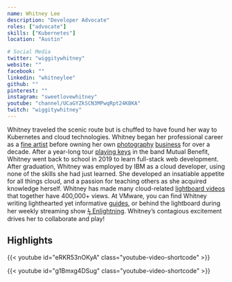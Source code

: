 ```yaml
---
name: Whitney Lee
description: "Developer Advocate"
roles: ["advocate"]
skills: ["Kubernetes"]
location: "Austin"

# Social Media 
twitter: "wiggitywhitney"
website: ""
facebook: ""
linkedin: "whitneylee"
github: ""
pinterest: ""
instagram: "sweetlovewhitney"
youtube: "channel/UCaGYZkSCN3MPwqRpt24KBKA"
twitch: "wiggitywhitney"
---
```


Whitney traveled the scenic route but is chuffed to have found her way to Kubernetes 
and cloud technologies. Whitney began her professional career as a 
[fine artist](images/whitney-artist.jpg) before owning her own
[photography](images/whitney-photographer1.jpg) [business](images/whitney-photographer2.jpg) 
for over a decade. After a year-long tour [playing keys](https://m.youtube.com/watch?v=F4TFVwHJANE) 
in the band Mutual Benefit, Whitney went back to school in 2019 to learn full-stack web 
development. After graduation, Whitney was employed by IBM as a cloud developer, using none of 
the skills she had just learned. She developed an insatiable appetite for all things cloud, 
and a passion for teaching others as she acquired knowledge herself. Whitney has made many 
cloud-related [lightboard videos](https://youtu.be/BgrQ16r84pM) that together have 400,000+ views.
At VMware, you can find Whitney writing lighthearted yet informative 
[guides](https://tanzu.vmware.com/developer/guides/knative-serving-wi/?utm_source=whitney&utm_campaign=devrel), or behind the 
lightboard during her weekly streaming show [ϟ Enlightning](https://tanzu.vmware.com/developer/tv/enlightning/?utm_source=whitney&utm_campaign=devrel).  Whitney’s contagious excitement 
drives her to collaborate and play!

<!--more-->


## Highlights

{{< youtube id="eRKR53nOKyA" class="youtube-video-shortcode" >}}

{{< youtube id="g1Bmxg4DSug" class="youtube-video-shortcode" >}}
